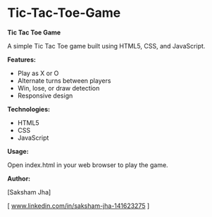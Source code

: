 # Tic-Tac-Toe-Game

**Tic Tac Toe Game**

A simple Tic Tac Toe game built using HTML5, CSS, and JavaScript.

**Features:**

- Play as X or O
- Alternate turns between players
- Win, lose, or draw detection
- Responsive design

**Technologies:**

- HTML5
- CSS
- JavaScript


**Usage:**

Open index.html in your web browser to play the game.

**Author:**

[Saksham Jha]

[ www.linkedin.com/in/saksham-jha-141623275 ]
